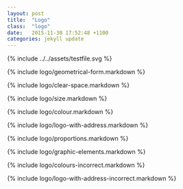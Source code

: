 ```yaml
---
layout: post
title:  "Logo"
class:  "logo"
date:   2015-11-30 17:52:48 +1100
categories: jekyll update
---
```


{% include ../../assets/testfile.svg %}

{% include logo/geometrical-form.markdown %}

{% include logo/clear-space.markdown %}

{% include logo/size.markdown %}

{% include logo/colour.markdown %}

{% include logo/logo-with-address.markdown %}

{% include logo/proportions.markdown %}

{% include logo/graphic-elements.markdown %}

{% include logo/colours-incorrect.markdown %}

{% include logo/logo-with-address-incorrect.markdown %}

<svg>
  <use xlink:href="http://bvn-architecture.github.io/styleguide/assets/testfile.svg#icon-1"></use>
</svg>

